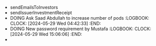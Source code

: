 - sendEmailsToInvestors
- sendIssuerInvestmentReceipt
- DOING Ask Saad Abdullah to increase number of pods
  :LOGBOOK:
  CLOCK: [2024-05-29 Wed 04:42:33]
  :END:
- DOING New password requirement by Mustafa
  :LOGBOOK:
  CLOCK: [2024-05-29 Wed 15:06:06]
  :END:
-